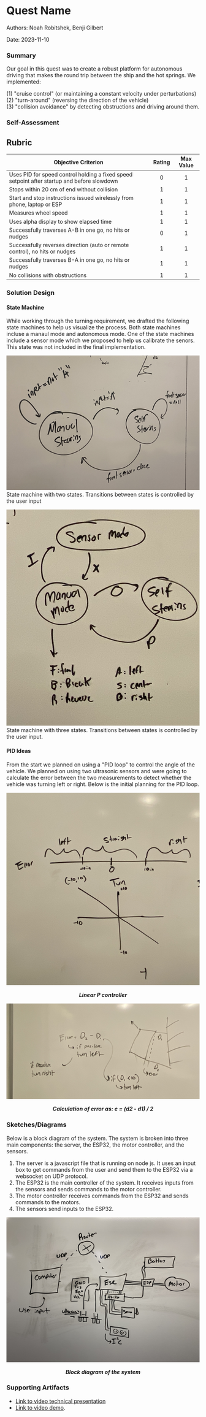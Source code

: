 # Quest Name

Authors: Noah Robitshek, Benji Gilbert

Date: 2023-11-10

### Summary
Our goal in this quest was to create a robust platform for autonomous driving that makes the round trip between the ship and the hot springs. We implemented:  
  
(1) "cruise control" (or maintaining a constant velocity under perturbations)  
(2) "turn-around" (reversing the direction of the vehicle)  
(3) "collision avoidance" by detecting obstructions and driving around them. 

### Self-Assessment 

## Rubric

| Objective Criterion | Rating | Max Value  | 
|---------------------------------------------|:-----------:|:---------:|
| Uses PID for speed control holding a fixed speed setpoint after startup and before slowdown | 0 |  1     | 
| Stops within 20 cm of end without collision | 1 |  1     | 
| Start and stop instructions issued wirelessly from phone, laptop or ESP | 1 |  1     | 
| Measures wheel speed | 1 |  1     | 
| Uses alpha display to show elapsed time | 1 |  1     | 
| Successfully traverses A-B in one go, no hits or nudges | 0 |  1     | 
| Successfully reverses direction (auto or remote control), no hits or nudges | 1 |  1     | 
| Successfully traverses B-A in one go, no hits or nudges | 1 |  1     | 
| No collisions with obstructions | 1 |  1     | 

### Solution Design

#### State Machine
While working through the turning requirement, we drafted the following state machines to help us visualize the process. Both state machines incluse a manaul mode and autonomous mode. One of the state machines include a sensor mode which we proposed to help us calibrate the senors. This state was not included in the final implementation.

![picture1](./images/STATE1.JPG)
State machine with two states. Transitions between states is controlled by the user input

![picture2](./images/STATE2.jpg)
State machine with three states. Transitions between states is controlled by the user input.


#### PID Ideas
From the start we planned on using a "PID loop" to control the angle of the vehicle. We planned on using two ultrasonic sensors and were going to calculate the error between the two measurements to detect whether the vehicle was turning left or right. Below is the initial planning for the PID loop.

![picture3](./images/PID2.jpg)
***<p style="text-align: center;">Linear P controller </p>***


![picture4](./images/PID1.JPG)
***<p style="text-align: center;">Calculation of error as: e = (d2 - d1) / 2</p>***





### Sketches/Diagrams
Below is a block diagram of the system. The system is broken into three main components: 
the server, the ESP32, the motor controller, and the sensors. 

1. The server is a javascript file that is running on node js. It uses an input box to get commands from the user and send them to the ESP32 via a websocket on UDP protocol.
2. The ESP32 is the main controller of the system. It receives inputs from the sensors and sends commands to the motor controller. 
3. The motor controller receives commands from the ESP32 and sends commands to the motors. 
4. The sensors send inputs to the ESP32.
       


![picture4](./images/DIAGRAM1.JPG)
***<p style="text-align: center;">Block diagram of the system</p>***


### Supporting Artifacts
- [Link to video technical presentation](https://drive.google.com/file/d/1qsrj2o6hQORZjJGwfrBsoyek1hAKKnuL/view) 
- [Link to video demo](https://drive.google.com/file/d/1aWwn9DN10OqOR5xulVerRv73vTjGwFK4/view?usp=sharing). 

<!-- ### Modules, Tools, Source Used Including Attribution -->



<!-- ### AI Use

I used {chat.openai.com GPT-3.5} on {8/30/2023} with the following prompt:

***Prompt***

```
{prompt}

```

***Code Attribution***

I have included a comment in my code for this assignment stating the following:

```
// This code block was generated by {name} using {chat.openai.com
GPT-3.5} on {8/30/2023}

``` -->

